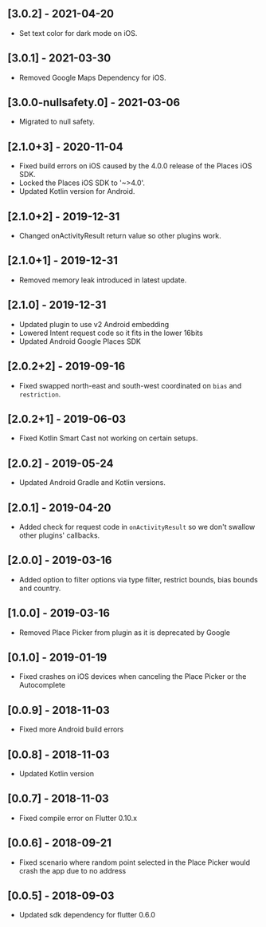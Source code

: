 ## [3.0.2] - 2021-04-20

- Set text color for dark mode on iOS.

## [3.0.1] - 2021-03-30

- Removed Google Maps Dependency for iOS.

## [3.0.0-nullsafety.0] - 2021-03-06

- Migrated to null safety.

## [2.1.0+3] - 2020-11-04

- Fixed build errors on iOS caused by the 4.0.0 release of the Places iOS SDK.
- Locked the Places iOS SDK to '~>4.0'.
- Updated Kotlin version for Android.

## [2.1.0+2] - 2019-12-31

- Changed onActivityResult return value so other plugins work.

## [2.1.0+1] - 2019-12-31

- Removed memory leak introduced in latest update.

## [2.1.0] - 2019-12-31

- Updated plugin to use v2 Android embedding
- Lowered Intent request code so it fits in the lower 16bits
- Updated Android Google Places SDK

## [2.0.2+2] - 2019-09-16

- Fixed swapped north-east and south-west coordinated on `bias` and `restriction`.

## [2.0.2+1] - 2019-06-03

- Fixed Kotlin Smart Cast not working on certain setups.

## [2.0.2] - 2019-05-24

- Updated Android Gradle and Kotlin versions.

## [2.0.1] - 2019-04-20

- Added check for request code in `onActivityResult` so we don't swallow other plugins' callbacks.

## [2.0.0] - 2019-03-16

- Added option to filter options via type filter, restrict bounds, bias bounds and country.

## [1.0.0] - 2019-03-16

- Removed Place Picker from plugin as it is deprecated by Google

## [0.1.0] - 2019-01-19

- Fixed crashes on iOS devices when canceling the Place Picker or the Autocomplete

## [0.0.9] - 2018-11-03

- Fixed more Android build errors

## [0.0.8] - 2018-11-03

- Updated Kotlin version

## [0.0.7] - 2018-11-03

- Fixed compile error on Flutter 0.10.x

## [0.0.6] - 2018-09-21

- Fixed scenario where random point selected in the Place Picker would crash the app due to no address

## [0.0.5] - 2018-09-03

- Updated sdk dependency for flutter 0.6.0
